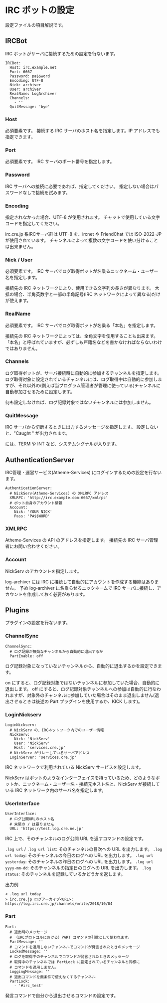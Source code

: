 # IRC ボットの設定

設定ファイルの項目解説です。

## IRCBot

IRC ボットがサーバに接続するための設定を行ないます。

```
IRCBot:
  Host: irc.example.net
  Port: 6667
  Password: pa$$word
  Encoding: UTF-8
  Nick: archiver
  User: archiver
  RealName: LogArchiver
  Channels:
    - ''
  QuitMessage: 'bye'
```

### Host

必須要素です。
接続する IRC サーバのホスト名を指定します。IP アドレスでも指定できます。

### Port

必須要素です。
IRC サーバのポート番号を指定します。

### Password

IRC サーバへの接続に必要であれば、指定してください。
指定しない場合はパスワードなしで接続を試みます。

### Encoding

指定されなかった場合、UTF-8 が使用されます。
チャットで使用している文字コードを指定してください。

irc.cre.jp 系IRCサーバ群は UTF-8 を、ircnet や FriendChat では ISO-2022-JP が使用されています。
チャンネルによって複数の文字コードを使い分けることは出来ません。

### Nick / User

必須要素です。
IRC サーバでログ取得ボットが名乗るニックネーム・ユーザー名を指定します。

接続先の IRC ネットワークにより、使用できる文字列の長さが異なります。
大抵の場合、半角英数字と一部の半角記号(IRC ネットワークによって異なる)だけが使えます。

### RealName

必須要素です。
IRC サーバでログ取得ボットが名乗る「本名」を指定します。

接続先の IRC ネットワークによっては、全角文字を使用することも出来ます。
「本名」と呼ばれていますが、必ずしも戸籍名などを書かなければならないわけではありません。

### Channels

ログ取得ボットが、サーバ接続時に自動的に参加するチャンネルを指定します。
ログ取得対象に設定されているチャンネルには、ログ取得中は自動的に参加しますが、それ以外の(例えば当プログラム管理者が管理に使っている)チャンネルに自動参加させるために設定します。

何も設定しなければ、ログ記録対象ではないチャンネルには参加しません。

### QuitMessage

IRC サーバから切断するときに出力するメッセージを指定します。
設定しないと、"Caught <signal>" が出力されます。

<signal> には、TERM や INT など、システムシグナルが入ります。


## AuthenticationServer

IRC管理・運営サービス(Atheme-Services) にログインするための設定を行ないます。

```
AuthenticationServer:
  # NickServ(Atheme-Services) の XMLRPC アドレス
  XMLRPC: 'http://irc.example.com:6667/xmlrpc'
  # ボット自身のアカウント情報
  Account:
    Nick: 'YOUR NICK'
    Pass: 'PA$$WORD'
```

### XMLRPC

Atheme-Services の API のアドレスを指定します。
接続先の IRC サーバ管理者にお問い合わせください。

### Account

NickServ のアカウントを指定します。

log-archiver には IRC に接続して自動的にアカウントを作成する機能はありません。
予め log-archiver に名乗らせるニックネームで IRC サーバに接続し、アカウントを作成しておく必要があります。

## Plugins

プラグインの設定を行ないます。

### ChannelSync

```
ChannelSync:
  # ログ記録が無効なチャンネルから自動的に退出するか
  PartEnable: off
```

ログ記録対象になっていないチャンネルから、自動的に退出するかを設定できます。

on にすると、ログ記録対象ではないチャンネルに参加していた場合、自動的に退出します。
off にすると、ログ記録対象チャンネルへの参加は自動的に行なわれますが、対象外のチャンネルに参加していた場合はそのまま退出しません(退出させるときは後述の Part プラグインを使用するか、KICK します)。

### LoginNickserv

```
LoginNickserv:
  # NickServ の、IRCネットワーク内でのユーザー情報
  NickServ:
    Nick: 'NickServ'
    User: 'NickServ'
    Host: 'services.cre.jp'
  # NickServ がリレーしているサーバアドレス
  LoginServer: 'services.cre.jp'
```

IRC ネットワークで利用されている NickServ サービスを設定します。

NickServ はボットのようなインターフェイスを持っているため、どのようなボットか、ニックネーム・ユーザー名・接続元ホスト名と、NickServ が接続している IRC ネットワーク内のサーバ名を指定します。

### UserInterface

```
UserInterface:
  # ログ公開URLのホスト名
  # 末尾の / は要りません
  URL: 'https://test.log.cre.ne.jp'
```

IRC 上で、そのチャンネルのログ公開 URL を返すコマンドの設定です。

`.log url` / `.log url list`: そのチャンネルの目次への URL を出力します。
`.log url today`: そのチャンネルの今日のログへの URL を出力します。
`.log url yesterday`: そのチャンネルの昨日のログへの URL を出力します。
`.log url yyyy-mm-dd`: そのチャンネルの指定日のログへの URL を出力します。
`.log status`: そのチャンネルを記録しているかどうかを返します。

出力例

```
< .log url today
> irc.cre.jp ログアーカイブ<URL>: https://log.irc.cre.jp/channels/write/2018/10/04
```

### Part

```
Part:
  # 退出時のメッセージ
  # （IRCプロトコルにおける）PART コマンドの引数として使われます。
  PartMessage: ''
  # コマンドを適用しないチャンネルでコマンドが発言されたときのメッセージ
  LockedMessage: ''
  # ログを取得中のチャンネルでコマンドが発言されたときのメッセージ
  # 取得中のチャンネルでは PartLock に指定されているチャンネルと同様に
  # コマンドを適用しません。
  LoggingMessage: ''
  # 退出コマンドを無条件で使えなくするチャンネル
  PartLock:
    - '#irc_test'
```

発言コマンドで自分から退出させるコマンドの設定です。
